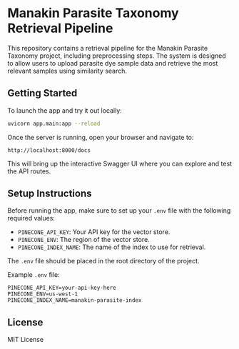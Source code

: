 # Manakin Parasite Taxonomy Retrieval Pipeline

This repository contains a retrieval pipeline for the Manakin Parasite Taxonomy project, including preprocessing steps. The system is designed to allow users to upload parasite dye sample data and retrieve the most relevant samples using similarity search.

## Getting Started

To launch the app and try it out locally:

```bash
uvicorn app.main:app --reload
```

Once the server is running, open your browser and navigate to:

```
http://localhost:8000/docs
```

This will bring up the interactive Swagger UI where you can explore and test the API routes.

## Setup Instructions

Before running the app, make sure to set up your `.env` file with the following required values:

- `PINECONE_API_KEY`: Your API key for the vector store.
- `PINECONE_ENV`: The region of the vector store.
- `PINECONE_INDEX_NAME`: The name of the index to use for retrieval.

The `.env` file should be placed in the root directory of the project.

Example `.env` file:
```env
PINECONE_API_KEY=your-api-key-here
PINECONE_ENV=us-west-1
PINECONE_INDEX_NAME=manakin-parasite-index
```

## License

MIT License

